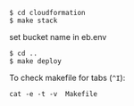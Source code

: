 ```
$ cd cloudformation
$ make stack
```
set bucket name in eb.env

```
$ cd ..
$ make deploy
```

To check makefile for tabs (```^I```):
```
cat -e -t -v  Makefile 
```